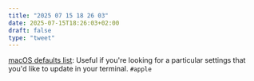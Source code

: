 ```yaml
---
title: "2025 07 15 18 26 03"
date: 2025-07-15T18:26:03+02:00
draft: false
type: "tweet"
---
```

[macOS defaults list](https://macos-defaults.com): Useful if you're looking for a particular settings that you'd like to update in your terminal. `#apple`
